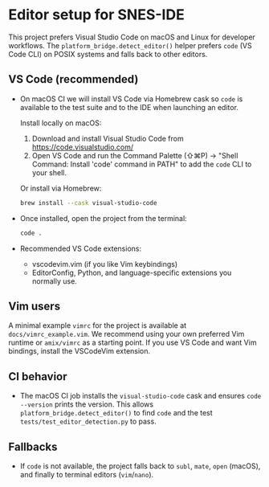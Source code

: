 # Editor setup for SNES-IDE

This project prefers Visual Studio Code on macOS and Linux for developer workflows. The `platform_bridge.detect_editor()` helper prefers `code` (VS Code CLI) on POSIX systems and falls back to other editors.

## VS Code (recommended)

- On macOS CI we will install VS Code via Homebrew cask so `code` is available to the test suite and to the IDE when launching an editor.

  Install locally on macOS:

  1. Download and install Visual Studio Code from https://code.visualstudio.com/
  2. Open VS Code and run the Command Palette (⇧⌘P) -> "Shell Command: Install 'code' command in PATH" to add the `code` CLI to your shell.

  Or install via Homebrew:

  ```bash
  brew install --cask visual-studio-code
  ```

- Once installed, open the project from the terminal:

  ```bash
  code .
  ```

- Recommended VS Code extensions:
  - vscodevim.vim (if you like Vim keybindings)
  - EditorConfig, Python, and language-specific extensions you normally use.

## Vim users

A minimal example `vimrc` for the project is available at `docs/vimrc_example.vim`. We recommend using your own preferred Vim runtime or `amix/vimrc` as a starting point. If you use VS Code and want Vim bindings, install the VSCodeVim extension.

## CI behavior

- The macOS CI job installs the `visual-studio-code` cask and ensures `code --version` prints the version. This allows `platform_bridge.detect_editor()` to find `code` and the test `tests/test_editor_detection.py` to pass.

## Fallbacks

- If `code` is not available, the project falls back to `subl`, `mate`, `open` (macOS), and finally to terminal editors (`vim`/`nano`).
